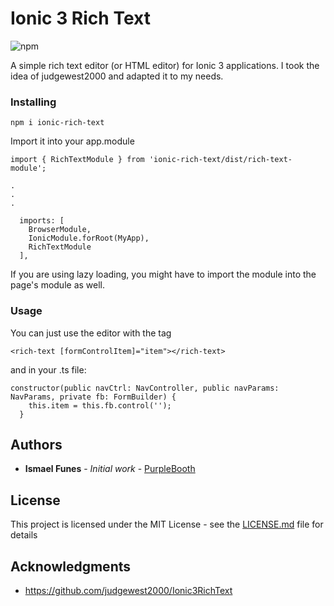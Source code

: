 # Ionic 3 Rich Text

![npm](https://img.shields.io/npm/v/ionic-rich-text.svg)

A simple rich text editor (or HTML editor) for Ionic 3 applications. I took the idea of judgewest2000 and adapted it to my needs.

### Installing


```
npm i ionic-rich-text
```

Import it into your app.module

```
import { RichTextModule } from 'ionic-rich-text/dist/rich-text-module';

.
.
.

  imports: [
    BrowserModule,
    IonicModule.forRoot(MyApp),
    RichTextModule
  ],

```


If you are using lazy loading, you might have to import the module into the page's module as well.


### Usage

You can just use the editor with the tag <rich-text>
```
<rich-text [formControlItem]="item"></rich-text>
```

and in your .ts file:

```
constructor(public navCtrl: NavController, public navParams: NavParams, private fb: FormBuilder) {
    this.item = this.fb.control('');
  }
```


## Authors

* **Ismael Funes** - *Initial work* - [PurpleBooth](https://github.com/IsmaFunes)

<!-- See also the list of [contributors](https://github.com/your/project/contributors) who participated in this project. -->

## License

This project is licensed under the MIT License - see the [LICENSE.md](LICENSE.md) file for details

## Acknowledgments

* https://github.com/judgewest2000/Ionic3RichText


